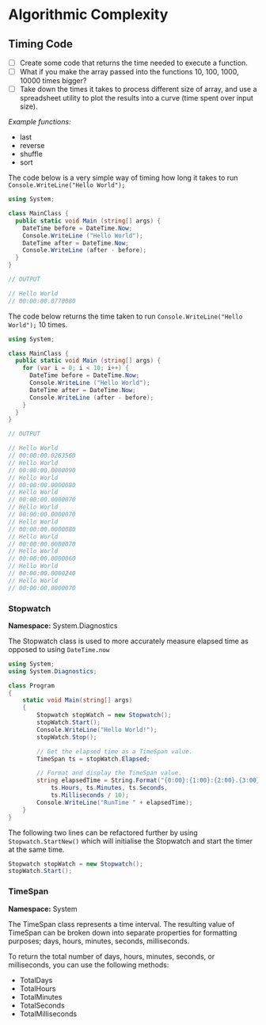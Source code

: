 # Algorithmic Complexity #

## Timing Code ##
- [ ] Create some code that returns the time needed to execute a function.
- [ ] What if you make the array passed into the functions 10, 100, 1000, 10000 times bigger?
- [ ] Take down the times it takes to process different size of array, and use a spreadsheet utility to plot the results into a curve (time spent over input size).

_Example functions:_
* last
* reverse
* shuffle
* sort

The code below is a very simple way of timing how long it takes to run `Console.WriteLine("Hello World");`
```csharp
using System;

class MainClass {
  public static void Main (string[] args) {
    DateTime before = DateTime.Now;
    Console.WriteLine ("Hello World");
    DateTime after = DateTime.Now;
    Console.WriteLine (after - before);
  }
}

// OUTPUT

// Hello World
// 00:00:00.0770080
```

The code below returns the time taken to run `Console.WriteLine("Hello World");` 10 times.
```csharp
using System;

class MainClass {
  public static void Main (string[] args) {
    for (var i = 0; i < 10; i++) {
      DateTime before = DateTime.Now;
      Console.WriteLine ("Hello World");
      DateTime after = DateTime.Now;
      Console.WriteLine (after - before);
    }
  }
}

// OUTPUT

// Hello World
// 00:00:00.0263560
// Hello World
// 00:00:00.0000090
// Hello World
// 00:00:00.0000080
// Hello World
// 00:00:00.0000070
// Hello World
// 00:00:00.0000070
// Hello World
// 00:00:00.0000080
// Hello World
// 00:00:00.0000070
// Hello World
// 00:00:00.0000060
// Hello World
// 00:00:00.0000240
// Hello World
// 00:00:00.0000070
```

### Stopwatch ###
**Namespace:** System.Diagnostics

The Stopwatch class is used to more accurately measure elapsed time as opposed to using `DateTime.now`

```csharp
using System;
using System.Diagnostics;

class Program
{
    static void Main(string[] args)
    {
        Stopwatch stopWatch = new Stopwatch();
        stopWatch.Start();
        Console.WriteLine("Hello World!");
        stopWatch.Stop();

        // Get the elapsed time as a TimeSpan value.
        TimeSpan ts = stopWatch.Elapsed;

        // Format and display the TimeSpan value.
        string elapsedTime = String.Format("{0:00}:{1:00}:{2:00}.{3:00}",
            ts.Hours, ts.Minutes, ts.Seconds,
            ts.Milliseconds / 10);
        Console.WriteLine("RunTime " + elapsedTime);
    }
}
```

The following two lines can be refactored further by using `Stopwatch.StartNew()` which will initialise the Stopwatch and start the timer at the same time.

```csharp
Stopwatch stopWatch = new Stopwatch();
stopWatch.Start();
```

### TimeSpan ###
**Namespace:** System

The TimeSpan class represents a time interval. The resulting value of TimeSpan can be broken down into separate properties for formatting purposes; days, hours, minutes, seconds, milliseconds.

To return the total number of days, hours, minutes, seconds, or milliseconds, you can use the following methods:
* TotalDays
* TotalHours
* TotalMinutes
* TotalSeconds
* TotalMilliseconds
